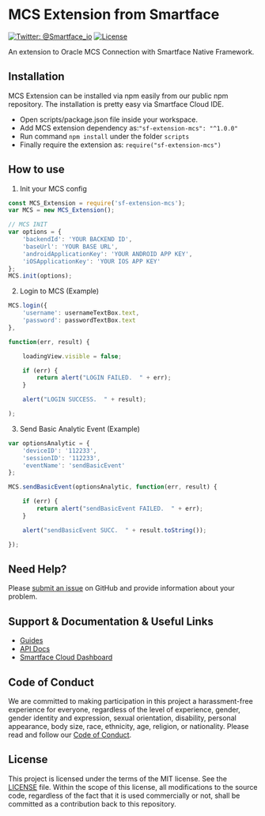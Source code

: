 # MCS Extension from Smartface
[![Twitter: @Smartface_io](https://img.shields.io/badge/contact-@Smartface_io-blue.svg?style=flat)](https://twitter.com/smartface_io)
[![License](https://img.shields.io/badge/license-MIT-green.svg?style=flat)](https://raw.githubusercontent.com/smartface/sf-extension-spriteview/master/LICENSE)

An extension to Oracle MCS Connection with Smartface Native Framework.


## Installation
MCS Extension can be installed via npm easily from our public npm repository. The installation is pretty easy via Smartface Cloud IDE.

- Open scripts/package.json file inside your workspace.
- Add MCS extension dependency as:`"sf-extension-mcs": "^1.0.0"`
- Run command `npm install` under the folder `scripts`
- Finally require the extension as: `require("sf-extension-mcs")`

## How to use

1) Init your MCS config

```javascript
const MCS_Extension = require('sf-extension-mcs');
var MCS = new MCS_Extension();

// MCS INIT
var options = {
	'backendId': 'YOUR BACKEND ID',
	'baseUrl': 'YOUR BASE URL',
	'androidApplicationKey': 'YOUR ANDROID APP KEY',
	'iOSApplicationKey': 'YOUR IOS APP KEY'
};
MCS.init(options);
```
2) Login to MCS (Example)
```javascript
MCS.login({
	'username': usernameTextBox.text,
	'password': passwordTextBox.text
},

function(err, result) {

	loadingView.visible = false;

	if (err) {
		return alert("LOGIN FAILED.  " + err);
	}

	alert("LOGIN SUCCESS.  " + result);	

);
```
3) Send Basic Analytic Event (Example)
```javascript
var optionsAnalytic = {
	'deviceID': '112233',
	'sessionID': '112233',
	'eventName': 'sendBasicEvent'
};

MCS.sendBasicEvent(optionsAnalytic, function(err, result) {

	if (err) {
		return alert("sendBasicEvent FAILED.  " + err);
	}

	alert("sendBasicEvent SUCC.  " + result.toString());

});
```

## Need Help?

Please [submit an issue](https://github.com/msmete/sf-extension-mcs/issues) on GitHub and provide information about your problem.

## Support & Documentation & Useful Links
- [Guides](https://developer.smartface.io/)
- [API Docs](http://ref.smartface.io/)
- [Smartface Cloud Dashboard](https://cloud.smartface.io)

## Code of Conduct
We are committed to making participation in this project a harassment-free experience for everyone, regardless of the level of experience, gender, gender identity and expression, sexual orientation, disability, personal appearance, body size, race, ethnicity, age, religion, or nationality.
Please read and follow our [Code of Conduct](https://github.com/msmete/sf-extension-mcs/blob/master/CODE_OF_CONDUCT.md).

## License

This project is licensed under the terms of the MIT license. See the [LICENSE](https://github.com/msmete/sf-extension-mcs/blob/master/LICENSE) file. Within the scope of this license, all modifications to the source code, regardless of the fact that it is used commercially or not, shall be committed as a contribution back to this repository.
